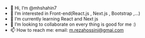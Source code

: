 - 👋 Hi, I’m @mhshahin7
- 👀 I’m interested in Front-end(React.js , Next.js , Bootstrap ,...)
- 🌱 I’m currently learning React and Next js
- 💞️ I’m looking to collaborate on every thing is good for me :)
- 📫 How to reach me:
email: m.rezahossini@gmai.com

<!---
mhshahin7/mhshahin7 is a ✨ special ✨ repository because its `README.md` (this file) appears on your GitHub profile.
You can click the Preview link to take a look at your changes.
--->
